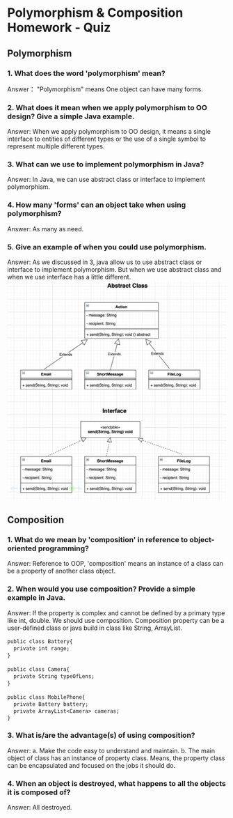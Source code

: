 # Polymorphism & Composition Homework - Quiz
## Polymorphism

### 1. What does the word 'polymorphism' mean?

Answer： "Polymorphism" means One object can have many forms. 

### 2. What does it mean when we apply polymorphism to OO design? Give a simple Java example.

Answer: When we apply polymorphism to OO design, it means a single interface to entities of different types or the use of a 
single symbol to represent multiple different types.    

### 3. What can we use to implement polymorphism in Java?

Answer: In Java, we can use abstract class or interface to implement polymorphism. 

### 4. How many 'forms' can an object take when using polymorphism?

Answer: As many as need. 

### 5. Give an example of when you could use polymorphism.

Answer: As we discussed in 3, java allow us to use abstract class or interface to implement polymorphism. But when we use 
abstract class and when we use interface has a little different. 
![Image of Polymorphism](./image/Action-Polymorphism.png)


## Composition
### 1. What do we mean by 'composition' in reference to object-oriented programming?

Answer: Reference to OOP, 'composition' means an instance of a class can be a property of another class object. 

### 2. When would you use composition? Provide a simple example in Java.
Answer: If the property is complex and cannot be defined by a primary type like int, double. We should use composition. 
Composition property can be a user-defined class or java build in class like String, ArrayList. 

```
public class Battery{
  private int range;
}

public class Camera{
  private String typeOfLens;
}

public class MobilePhone{
  private Battery battery;
  private ArrayList<Camera> cameras;
}
```

### 3. What is/are the advantage(s) of using composition?
Answer: a. Make the code easy to understand and maintain.
        b. The main object of class has an instance of property class. Means, the property class can be 
        encapsulated and focused on the jobs it should do.         

### 4. When an object is destroyed, what happens to all the objects it is composed of?
Answer: All destroyed. 

